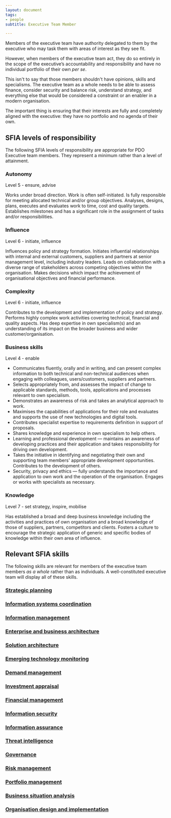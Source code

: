 ```yaml
---
layout: document
tags:
- people
subtitle: Executive Team Member

---
```

Members of the executive team have authority delegated to them by the executive who may task them with areas of interest as they see fit.

However, when members of the executive team act, they do so entirely in the scope of the executive’s accountability and responsibility and have no individual portfolio of their own _per se_.

This isn't to say that those members shouldn't have opinions, skills and specialisms. The executive team as a whole needs to be able to assess finance, consider security and balance risk, understand strategy, and everything else that would be considered a constraint or an enabler in a modern organisation.

The important thing is ensuring that their interests are fully and completely aligned with the executive: they have no portfolio and no agenda of their own.

## SFIA levels of responsibility

The following SFIA levels of responsibility are appropriate for PDO Executive team members. They represent a minimum rather than a level of attainment.

### Autonomy

Level 5 - ensure, advise

Works under broad direction. Work is often self-initiated. Is fully responsible for meeting allocated technical and/or group objectives. Analyses, designs, plans, executes and evaluates work to time, cost and quality targets. Establishes milestones and has a significant role in the assignment of tasks and/or responsibilities.

### Influence

Level 6 - initiate, influence

Influences policy and strategy formation. Initiates influential relationships with internal and external customers, suppliers and partners at senior management level, including industry leaders. Leads on collaboration with a diverse range of stakeholders across competing objectives within the organisation. Makes decisions which impact the achievement of organisational objectives and financial performance.

### Complexity

Level 6 - initiate, influence

Contributes to the development and implementation of policy and strategy. Performs highly complex work activities covering technical, financial and quality aspects. Has deep expertise in own specialism(s) and an understanding of its impact on the broader business and wider customer/organisation.

### Business skills

Level 4 - enable

* Communicates fluently, orally and in writing, and can present complex information to both technical and non-technical audiences when engaging with colleagues, users/customers, suppliers and partners.
* Selects appropriately from, and assesses the impact of change to applicable standards, methods, tools, applications and processes relevant to own specialism.
* Demonstrates an awareness of risk and takes an analytical approach to work.
* Maximises the capabilities of applications for their role and evaluates and supports the use of new technologies and digital tools.
* Contributes specialist expertise to requirements definition in support of proposals.
* Shares knowledge and experience in own specialism to help others.
* Learning and professional development — maintains an awareness of developing practices and their application and takes responsibility for driving own development.
* Takes the initiative in identifying and negotiating their own and supporting team members' appropriate development opportunities. Contributes to the development of others.
* Security, privacy and ethics — fully understands the importance and application to own work and the operation of the organisation. Engages or works with specialists as necessary.

### Knowledge

Level 7 - set strategy, inspire, mobilise

Has established a broad and deep business knowledge including the activities and practices of own organisation and a broad knowledge of those of suppliers, partners, competitors and clients. Fosters a culture to encourage the strategic application of generic and specific bodies of knowledge within their own area of influence.

## Relevant SFIA skills

The following skills are relevant for members of the executive team members _as a whole_ rather than as individuals. A well-constituted executive team will display all of these skills.

### [Strategic planning](https://sfia-online.org/en/sfia-8/skills/strategic-planning)

### [Information systems coordination](https://sfia-online.org/en/sfia-8/skills/information-systems-coordination)

### [Information management](https://sfia-online.org/en/sfia-8/skills/information-management)

### [Enterprise and business architecture](https://sfia-online.org/en/sfia-8/skills/enterprise-and-business-architecture)

### [Solution architecture](https://sfia-online.org/en/sfia-8/skills/solution-architecture)

### [Emerging technology monitoring](https://sfia-online.org/en/sfia-8/skills/emerging-technology-monitoring)

### [Demand management](https://sfia-online.org/en/sfia-8/skills/demand-management)

### [Investment appraisal](https://sfia-online.org/en/sfia-8/skills/investment-appraisal)

### [Financial management](https://sfia-online.org/en/sfia-8/skills/financial-management)

### [Information security](https://sfia-online.org/en/sfia-8/skills/information-security)

### [Information assurance](https://sfia-online.org/en/sfia-8/skills/information-assurance)

### [Threat intelligence](https://sfia-online.org/en/sfia-8/skills/threat-intelligence)

### [Governance](https://sfia-online.org/en/sfia-8/skills/governance)

### [Risk management](https://sfia-online.org/en/sfia-8/skills/risk-management)

### [Portfolio management](https://sfia-online.org/en/sfia-8/skills/portfolio-management)

### [Business situation analysis](https://sfia-online.org/en/sfia-8/skills/business-situation-analysis)

### [Organisation design and implementation](https://sfia-online.org/en/sfia-8/skills/organisation-design-and-implementation)
